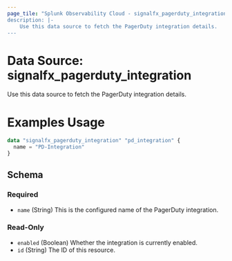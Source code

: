```yaml
---
page_tile: "Splunk Observability Cloud - signalfx_pagerduty_integration
description: |-
    Use this data source to fetch the PagerDuty integration details.
---
```


# Data Source: signalfx_pagerduty_integration

Use this data source to fetch the PagerDuty integration details.

# Examples Usage

```terraform
data "signalfx_pagerduty_integration" "pd_integration" {
  name = "PD-Integration"
}
```

<!-- schema generated by tfplugindocs -->
## Schema

### Required

- `name` (String) This is the configured name of the PagerDuty integration.

### Read-Only

- `enabled` (Boolean) Whether the integration is currently enabled.
- `id` (String) The ID of this resource.

